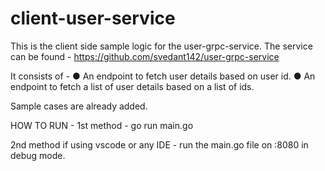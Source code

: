 # client-user-service

This is the client side sample logic for the user-grpc-service. The service can be found - https://github.com/svedant142/user-grpc-service

It consists of -
● An endpoint to fetch user details based on user id.
● An endpoint to fetch a list of user details based on a list of ids.

Sample cases are already added.

HOW TO RUN -
1st method -
go run main.go

2nd method if using vscode or any IDE -
run the main.go file on :8080 in debug mode.
